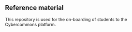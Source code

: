 ## Reference material 

This repository is used for the on-boarding of students to the Cybercommons platform.
 
